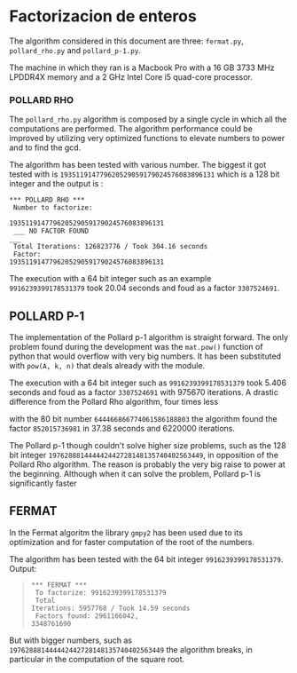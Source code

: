 # Factorizacion de enteros

The algorithm considered in this document are three: <code>fermat.py</code>, <code>pollard_rho.py</code> and <code>pollard_p-1.py</code>.

The machine in which they ran is a Macbook Pro with a 16 GB 3733 MHz LPDDR4X memory and a 2 GHz Intel Core i5 quad-core processor.

### POLLARD RHO

The <code>pollard_rho.py</code> algorithm is composed by a single cycle in which all the computations are performed. The algorithm performance could be improved by utilizing very optimized functions to elevate numbers to power and to find the gcd.

The algorithm has been tested with various number. The biggest it got tested with is <code>193511914779620529059179024576083896131</code> which is a 128 bit integer and the output is :

<code>*** POLLARD RHO ***<br>
Number to factorize:  <br>193511914779620529059179024576083896131<br>
___ NO FACTOR FOUND ___<br>
Total Iterations: 126823776 / Took 304.16 seconds<br>
Factor: 193511914779620529059179024576083896131<br></code>

The execution with a 64 bit integer such as an example <code>9916239399178531379</code> took 20.04 seconds and foud as a factor <code>3307524691</code>.


## POLLARD P-1
The implementation of the Pollard p-1 algorithm is straight forward. The only problem found during the development was the <code>mat.pow()</code> function of python that would overflow with very big numbers. It has been substituted with <code>pow(A, k, n)</code> that deals already with the module.

The execution with a 64 bit integer such as <code>9916239399178531379</code> took 5.406 seconds and foud as a factor <code>3307524691</code> with 975670 iterations. A drastic difference from the Pollard Rho algorithm, four times less

with the 80 bit number <code>644466866774061586188803</code> the algorithm found the factor <code>852015736981</code> in 37.38 seconds and 6220000 iterations.

The Pollard p-1 though couldn't solve higher size problems, such as the 128 bit integer <code>197628881444442442728148135740402563449</code>, in opposition of the Pollard Rho algorithm. The reason is probably the very big raise to power at the beginning. Although when it can solve the problem, Pollard p-1 is significantly faster

## FERMAT
In the Fermat algoritm the library <code>gmpy2</code> has been used due to its optimization and for faster computation of the root of the numbers.

The algorithm has been tested with the 64 bit integer <code>9916239399178531379</code>. Output: 

> <code>*** FERMAT ***<br>
To factorize:  9916239399178531379<br>
Total Iterations: 5957768 / Took 14.59 seconds<br>
Factors found: 2961166042, 3348761690<br></code>

But with bigger numbers, such as <code>197628881444442442728148135740402563449</code> the algorithm breaks, in particular in the computation of the square root.